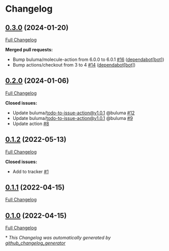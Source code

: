 # Changelog

## [0.3.0](https://github.com/buluma/ansible-role-mediawiki/tree/0.3.0) (2024-01-20)

[Full Changelog](https://github.com/buluma/ansible-role-mediawiki/compare/0.2.0...0.3.0)

**Merged pull requests:**

- Bump buluma/molecule-action from 6.0.0 to 6.0.1 [\#16](https://github.com/buluma/ansible-role-mediawiki/pull/16) ([dependabot[bot]](https://github.com/apps/dependabot))
- Bump actions/checkout from 3 to 4 [\#14](https://github.com/buluma/ansible-role-mediawiki/pull/14) ([dependabot[bot]](https://github.com/apps/dependabot))

## [0.2.0](https://github.com/buluma/ansible-role-mediawiki/tree/0.2.0) (2024-01-06)

[Full Changelog](https://github.com/buluma/ansible-role-mediawiki/compare/0.1.2...0.2.0)

**Closed issues:**

- Update buluma/todo-to-issue-action@v1.0.1 @buluma [\#12](https://github.com/buluma/ansible-role-mediawiki/issues/12)
- Update buluma/todo-to-issue-action@v1.0.1 @buluma [\#9](https://github.com/buluma/ansible-role-mediawiki/issues/9)
- Update action [\#8](https://github.com/buluma/ansible-role-mediawiki/issues/8)

## [0.1.2](https://github.com/buluma/ansible-role-mediawiki/tree/0.1.2) (2022-05-13)

[Full Changelog](https://github.com/buluma/ansible-role-mediawiki/compare/0.1.1...0.1.2)

**Closed issues:**

- Add to tracker [\#1](https://github.com/buluma/ansible-role-mediawiki/issues/1)

## [0.1.1](https://github.com/buluma/ansible-role-mediawiki/tree/0.1.1) (2022-04-15)

[Full Changelog](https://github.com/buluma/ansible-role-mediawiki/compare/0.1.0...0.1.1)

## [0.1.0](https://github.com/buluma/ansible-role-mediawiki/tree/0.1.0) (2022-04-15)

[Full Changelog](https://github.com/buluma/ansible-role-mediawiki/compare/aeb43e241907d27a02325ced7c62aef12c296647...0.1.0)



\* *This Changelog was automatically generated by [github_changelog_generator](https://github.com/github-changelog-generator/github-changelog-generator)*
